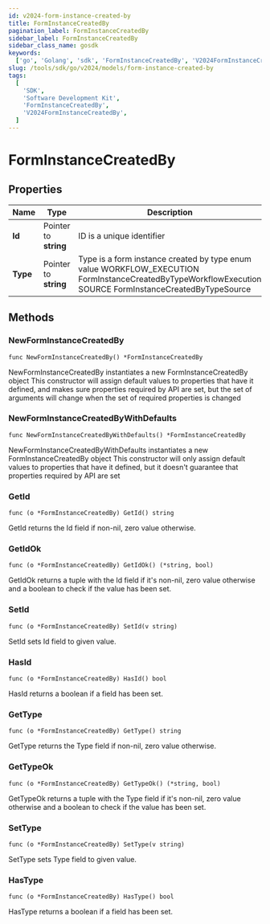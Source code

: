 ```yaml
---
id: v2024-form-instance-created-by
title: FormInstanceCreatedBy
pagination_label: FormInstanceCreatedBy
sidebar_label: FormInstanceCreatedBy
sidebar_class_name: gosdk
keywords:
  ['go', 'Golang', 'sdk', 'FormInstanceCreatedBy', 'V2024FormInstanceCreatedBy']
slug: /tools/sdk/go/v2024/models/form-instance-created-by
tags:
  [
    'SDK',
    'Software Development Kit',
    'FormInstanceCreatedBy',
    'V2024FormInstanceCreatedBy',
  ]
---
```


# FormInstanceCreatedBy

## Properties

| Name | Type | Description | Notes |
| --- | --- | --- | --- |
| **Id** | Pointer to **string** | ID is a unique identifier | [optional] |
| **Type** | Pointer to **string** | Type is a form instance created by type enum value WORKFLOW_EXECUTION FormInstanceCreatedByTypeWorkflowExecution SOURCE FormInstanceCreatedByTypeSource | [optional] |

## Methods

### NewFormInstanceCreatedBy

`func NewFormInstanceCreatedBy() *FormInstanceCreatedBy`

NewFormInstanceCreatedBy instantiates a new FormInstanceCreatedBy object This constructor will assign default values to properties that have it defined, and makes sure properties required by API are set, but the set of arguments will change when the set of required properties is changed

### NewFormInstanceCreatedByWithDefaults

`func NewFormInstanceCreatedByWithDefaults() *FormInstanceCreatedBy`

NewFormInstanceCreatedByWithDefaults instantiates a new FormInstanceCreatedBy object This constructor will only assign default values to properties that have it defined, but it doesn't guarantee that properties required by API are set

### GetId

`func (o *FormInstanceCreatedBy) GetId() string`

GetId returns the Id field if non-nil, zero value otherwise.

### GetIdOk

`func (o *FormInstanceCreatedBy) GetIdOk() (*string, bool)`

GetIdOk returns a tuple with the Id field if it's non-nil, zero value otherwise and a boolean to check if the value has been set.

### SetId

`func (o *FormInstanceCreatedBy) SetId(v string)`

SetId sets Id field to given value.

### HasId

`func (o *FormInstanceCreatedBy) HasId() bool`

HasId returns a boolean if a field has been set.

### GetType

`func (o *FormInstanceCreatedBy) GetType() string`

GetType returns the Type field if non-nil, zero value otherwise.

### GetTypeOk

`func (o *FormInstanceCreatedBy) GetTypeOk() (*string, bool)`

GetTypeOk returns a tuple with the Type field if it's non-nil, zero value otherwise and a boolean to check if the value has been set.

### SetType

`func (o *FormInstanceCreatedBy) SetType(v string)`

SetType sets Type field to given value.

### HasType

`func (o *FormInstanceCreatedBy) HasType() bool`

HasType returns a boolean if a field has been set.
